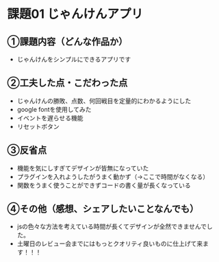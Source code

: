 # 課題01 じゃんけんアプリ

## ①課題内容（どんな作品か）
- じゃんけんをシンプルにできるアプリです

## ②工夫した点・こだわった点
- じゃんけんの勝敗、点数、何回戦目を定量的にわかるようにした
- google fontを使用してみた
- イベントを遅らせる機能
- リセットボタン

## ③反省点
- 機能を気にしすぎてデザインが皆無になっていた
- プラグインを入れようしたがうまく動かず（→ここで時間がなくなる）
- 関数をうまく使うことができずコードの書く量が長くなっている

## ④その他（感想、シェアしたいことなんでも）
- jsの色々な方法を考えている時間が長くてデザインが全然できませんでした。
- 土曜日のレビュー会までにはもっとクオリティ良いものに仕上げて来ます！！！
